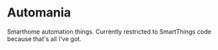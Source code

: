 # Automania
Smarthome automation things.  Currently restricted to SmartThings code because that's all I've got.
